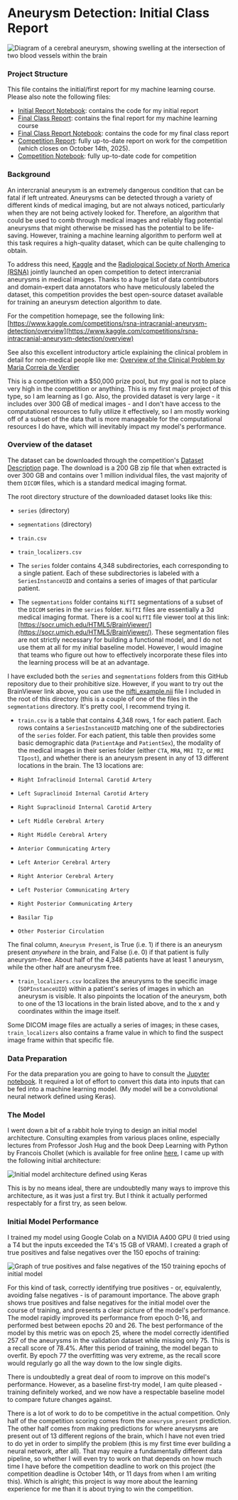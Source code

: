 # Aneurysm Detection: Initial Class Report

![Diagram of a cerebral aneurysm, showing swelling at the intersection of two blood vessels within the brain](images/aneurysm.jpg)

### Project Structure

This file contains the initial/first report for my machine learning course. Please also note the following files:

- [Initial Report Notebook](initial_class_report.ipynb): contains the code for my initial report
- [Final Class Report](Final_Class_Report.md): contains the final report for my machine learning course
- [Final Class Report Notebook](final_class_report.ipynb): contains the code for my final class report
- [Competition Report](Competition_Report.md): fully up-to-date report on work for the competition (which closes on October 14th, 2025).
- [Competition Notebook](competition_notebook.ipynb): fully up-to-date code for competition

### Background

An intercranial aneurysm is an extremely dangerous condition that can be fatal if left untreated. Aneurysms can be detected through a variety of different kinds of medical imaging, but are not always noticed, particularly when they are not being actively looked for. Therefore, an algorithm that could be used to comb through medical images and reliably flag potential aneurysms that might otherwise be missed has the potential to be life-saving. However, training a machine learning algorithm to perform well at this task requires a high-quality dataset, which can be quite challenging to obtain.

To address this need, [Kaggle](https://www.kaggle.com/) and the [Radiological Society of North America (RSNA)](https://www.rsna.org/) jointly launched an open competition to detect intercranial aneurysms in medical images. Thanks to a huge list of data contributors and domain-expert data annotators who have meticulously labeled the dataset, this competition provides the best open-source dataset available for training an aneurysm detection algorithm to date.

For the competition homepage, see the following link: [https://www.kaggle.com/competitions/rsna-intracranial-aneurysm-detection/overview](https://www.kaggle.com/competitions/rsna-intracranial-aneurysm-detection/overview)

See also this excellent introductory article explaining the clinical problem in detail for non-medical people like me: [Overview of the Clinical Problem by Maria Correia de Verdier](https://www.kaggle.com/competitions/rsna-intracranial-aneurysm-detection/discussion/591648)

This is a competition with a $50,000 prize pool, but my goal is not to place very high in the competition or anything. This is my first major project of this type, so I am learning as I go. Also, the provided dataset is very large - it includes over 300 GB of medical images - and I don't have access to the computational resources to fully utilize it effectively, so I am mostly working off of a subset of the data that is more manageable for the computational resources I do have, which will inevitably impact my model's performance.

### Overview of the dataset

The dataset can be downloaded through the competition's [Dataset Description](https://www.kaggle.com/competitions/rsna-intracranial-aneurysm-detection/data) page. The download is a 200 GB zip file that when extracted is over 300 GB and contains over 1 million individual files, the vast majority of them `DICOM` files, which is a standard medical imaging format.

The root directory structure of the downloaded dataset looks like this:

- `series` (directory)
- `segmentations` (directory)
- `train.csv`
- `train_localizers.csv`

- The `series` folder contains 4,348 subdirectories, each corresponding to a single patient. Each of these subdirectories is labeled with a `SeriesInstanceUID` and contains a series of images of that particular patient.

- The `segmentations` folder contains `NifTI` segmentations of a subset of the `DICOM` series in the `series` folder. `NifTI` files are essentially a 3d medical imaging format. There is a cool `NifTI` file viewer tool at this link: [https://socr.umich.edu/HTML5/BrainViewer/](https://socr.umich.edu/HTML5/BrainViewer/). These segmentation files are not strictly necessary for building a functional model, and I do not use them at all for my initial baseline model. However, I would imagine that teams who figure out how to effectively incorporate these files into the learning process will be at an advantage.

I have excluded both the `series` and `segmentations` folders from this GitHub repository due to their prohibitive size. However, if you want to try out the BrainViewer link above, you can use the [nifti_example.nii](nifti_example.nii) file I included in the root of this directory (this is a couple of one of the files in the `segmentations` directory. It's pretty cool, I recommend trying it.

- `train.csv` is a table that contains 4,348 rows, 1 for each patient. Each rows contains a `SeriesInstanceUID` matching one of the subdirectories of the `series` folder. For each patient, this table then provides some basic demographic data (`PatientAge` and `PatientSex`), the modality of the medical images in their series folder (either `CTA`, `MRA`, `MRI T2`, or `MRI TIpost`), and whether there is an aneurysm present in any of 13 different locations in the brain. The 13 locations are:

- `Right Infraclinoid Internal Carotid Artery`
- `Left Supraclinoid Internal Carotid Artery`
- `Right Supraclinoid Internal Carotid Artery`
- `Left Middle Cerebral Artery`
- `Right Middle Cerebral Artery`
- `Anterior Communicating Artery`
- `Left Anterior Cerebral Artery`
- `Right Anterior Cerebral Artery`
- `Left Posterior Communicating Artery`
- `Right Posterior Communicating Artery`
- `Basilar Tip`
- `Other Posterior Circulation`

The final column, `Aneurysm Present`, is True (i.e. 1) if there is an aneurysm present *anywhere* in the brain, and False (i.e. 0) if that patient is fully aneurysm-free. About half of the 4,348 patients have at least 1 aneurysm, while the other half are aneurysm free.

- `train_localizers.csv` localizes the aneurysms to the specific image (`SOPInstanceUID`) within a patient's series of images in which an aneurysm is visible. It also pinpoints the location of the aneurysm, both to one of the 13 locations in the brain listed above, and to the x and y coordinates within the image itself.

Some DICOM image files are actually a series of images; in these cases, `train_localizers` also contains a frame value in which to find the suspect image frame within that specific file.

### Data Preparation

For the data preparation you are going to have to consult the [Jupyter notebook](notebook.ipynb). It required a lot of effort to convert this data into inputs that can be fed into a machine learning model. (My model will be a convolutional neural network defined using Keras).

### The Model

I went down a bit of a rabbit hole trying to design an initial model architecture. Consulting examples from various places online, especially lectures from Professor Josh Hug and the book Deep Learning with Python by Francois Chollet (which is available for free online [here](https://deeplearningwithpython.io/chapters/), I came up with the following initial architecture:

![Initial model architecture defined using Keras](images/initial_model.png)

This is by no means ideal, there are undoubtedly many ways to improve this architecture, as it was just a first try. But I think it actually performed respectably for a first try, as seen below.

### Initial Model Performance

I trained my model using Google Colab on a NVIDIA A400 GPU (I tried using a T4 but the inputs exceeded the T4's 15 GB of VRAM). I created a graph of true positives and false negatives over the 150 epochs of training:

![Graph of true positives and false negatives of the 150 training epochs of initial model](images/initial_model_performance_1.png)

For this kind of task, correctly identifying true positives - or, equivalently, avoiding false negatives - is of paramount importance. The above graph shows true positives and false negatives for the initial model over the course of training, and presents a clear picture of the model's performance. The model rapidly improved its performance from epoch 0-16, and performed best between epochs 20 and 26. The best performance of the model by this metric was on epoch 25, where the model correctly identified 257 of the aneurysms in the validation dataset while missing only 75. This is a recall score of 78.4%. After this period of training, the model began to overfit. By epoch 77 the overfitting was very extreme, as the recall score would regularly go all the way down to the low single digits.

There is undoubtedly a great deal of room to improve on this model's performance. However, as a baseline first-try model, I am quite pleased - training definitely worked, and we now have a respectable baseline model to compare future changes against.

There is a lot of work to do to be competitive in the actual competition. Only half of the competition scoring comes from the `aneurysm_present` prediction. The other half comes from making predictions for where aneurysms are present out of 13 different regions of the brain, which I have not even tried to do yet in order to simplify the problem (this is my first time ever building a neural network, after all). That may require a fundamentally different data pipeline, so whether I will even try to work on that depends on how much time I have before the competition deadline to work on this project (the competition deadline is October 14th, or 11 days from when I am writing this). Which is alright; this project is way more about the learning experience for me than it is about trying to win the competition.